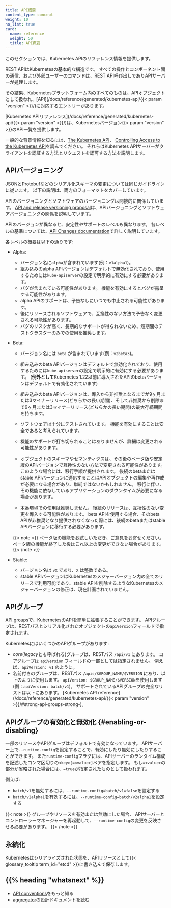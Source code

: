 ```yaml
---
title: API概要
content_type: concept
weight: 10
no_list: true
card:
  name: reference
  weight: 50
  title: API概要
---
```


<!-- overview -->

このセクションでは、Kubernetes APIのリファレンス情報を提供します。

REST APIはKubernetesの基本的な構造です。
すべての操作とコンポーネント間の通信、および外部ユーザーのコマンドは、REST API呼び出しでありAPIサーバーが処理します。

その結果、Kubernetesプラットフォーム内のすべてのものは、APIオブジェクトとして扱われ、[API](/docs/reference/generated/kubernetes-api/{{< param "version" >}}/)に対応するエントリーがあります。

[Kubernetes APIリファレンス](/docs/reference/generated/kubernetes-api/{{< param "version" >}}/)は、Kubernetesバージョン{{< param "version" >}}のAPI一覧を提供します。

一般的な背景情報を知るには、[The Kubernetes API](/docs/concepts/overview/kubernetes-api/)、
[Controlling Access to the Kubernetes API](/docs/concepts/security/controlling-access/)を読んでください。
それらはKubernetes APIサーバーがクライアントを認証する方法とリクエストを認可する方法を説明します。

## APIバージョニング

JSONとProtobufなどのシリアル化スキーマの変更については同じガイドラインに従います。
以下の説明は、両方のフォーマットをカバーしています。

APIのバージョニングとソフトウェアのバージョニングは間接的に関係しています。
[API and release versioning proposal](https://git.k8s.io/sig-release/release-engineering/versioning.md)は、APIバージョニングとソフトウェアバージョニングの関係を説明しています。

APIのバージョンが異なると、安定性やサポートのレベルも異なります。
各レベルの基準については、[API Changes documentation](https://git.k8s.io/community/contributors/devel/sig-architecture/api_changes.md#alpha-beta-and-stable-versions)で詳しく説明しています。

各レベルの概要は以下の通りです:

- Alpha:
  - バージョン名に`alpha`が含まれています(例：`v1alpha1`)。
  - 組み込みのalpha APIバージョンはデフォルトで無効化されており、使用するためには`kube-apiserver`の設定で明示的に有効にする必要があります。
  - バグが含まれている可能性があります。
    機能を有効にするとバグが露呈する可能性があります。
  - alpha APIのサポートは、予告なしにいつでも中止される可能性があります。
  - 後にリリースされるソフトウェアで、互換性のない方法で予告なく変更される可能性があります。
  - バグのリスクが高く、長期的なサポートが得られないため、短期間のテストクラスターのみでの使用を推奨します。

- Beta:
  - バージョン名には `beta` が含まれています(例：`v2beta3`)。
  - 組み込みのbeta APIバージョンはデフォルトで無効化されており、使用するためには`kube-apiserver`の設定で明示的に有効にする必要があります。
    (**例外として**Kubernetes 1.22以前に導入されたAPIのbetaバージョンはデフォルトで有効化されています)
  - 組み込みのbeta APIバージョンは、導入から非推奨となるまでが9ヶ月または3マイナーリリース(どちらかの長い期間)、そして非推奨から削除まで9ヶ月または3マイナーリリース(どちらかの長い期間)の最大存続期間を持ちます。
  - ソフトウェアは十分にテストされています。
    機能を有効にすることは安全であると考えられています。
  - 機能のサポートが打ち切られることはありませんが、詳細は変更される可能性があります。

  - オブジェクトのスキーマやセマンティクスは、その後のベータ版や安定版のAPIバージョンで互換性のない方法で変更される可能性があります。
    このような場合には、移行手順が提供されます。
    後続のbetaまたはstable APIバージョンに適応することはAPIオブジェクトの編集や再作成が必要になる場合があり、単純ではないかもしれません。
    移行に伴い、その機能に依存しているアプリケーションのダウンタイムが必要になる場合があります。

  - 本番環境での使用は推奨しません。
    後続のリリースは、互換性のない変更を導入する可能性があります。
    beta APIを使用する場合、そのbeta APIが非推奨となり提供されなくなった際には、後続のbetaまたはstable APIバージョンに移行する必要があります。

  {{< note >}}
ベータ版の機能をお試しいただき、ご意見をお寄せください。
ベータ版の機能が終了した後はこれ以上の変更ができない場合があります。
  {{< /note >}}

- Stable:
  - バージョン名は `vX` であり、`X` は整数である。
  - stable APIバージョンはKubernetesのメジャーバージョン内の全てのリリースで利用可能であり、stable APIを削除するようなKubernetesのメジャーバージョンの修正は、現在計画されていません。

## APIグループ

[API groups](https://git.k8s.io/community/contributors/design-proposals/api-machinery/api-group.md)で、KubernetesのAPIを簡単に拡張することができます。
APIグループは、RESTパスとシリアル化されたオブジェクトの`apiVersion`フィールドで指定されます。

KubernetesにはいくつかのAPIグループがあります:

* *core*(*legacy*とも呼ばれる)グループは、RESTパス `/api/v1` にあります。
   コアグループは `apiVersion` フィールドの一部としては指定されません。
   例えば、`apiVersion: v1` のように。
* 名前付きのグループは、RESTパス `/apis/$GROUP_NAME/$VERSION` にあり、以下のように使用します。
   `apiVersion: $GROUP_NAME/$VERSION`を使用します(例：`apiVersion: batch/v1`)。
   サポートされているAPIグループの完全なリストは以下にあります。
   [Kubernetes API reference](/docs/reference/generated/kubernetes-api/{{< param "version" >}}/#strong-api-groups-strong-)。

## APIグループの有効化と無効化   {#enabling-or-disabling}

一部のリソースやAPIグループはデフォルトで有効になっています。
APIサーバー上で`--runtime-config`を設定することで、有効にしたり無効にしたりすることができます。
また`runtime-config`フラグには、APIサーバーのランタイム構成を記述したコンマ区切りの`<key>[=<value>]`ペアを指定します。
もし`=<value>`の部分が省略された場合には、`=true`が指定されたものとして扱われます。

例えば:

 - `batch/v1`を無効するには、`--runtime-config=batch/v1=false`を設定する
 - `batch/v2alpha1`を有効するには、`--runtime-config=batch/v2alpha1`を設定する

{{< note >}}
グループやリソースを有効または無効にした場合、
APIサーバーとコントローラーマネージャーを再起動して、`--runtime-config`の変更を反映させる必要があります。
{{< /note >}}

## 永続化

Kubernetesはシリアライズされた状態を、APIリソースとして{{< glossary_tooltip term_id="etcd" >}}に書き込んで保存します。

## {{% heading "whatsnext" %}}

- [API conventions](https://git.k8s.io/community/contributors/devel/sig-architecture/api-conventions.md#api-conventions)をもっと知る
- [aggregator](https://github.com/kubernetes/community/blob/master/contributors/design-proposals/api-machinery/aggregated-api-servers.md)の設計ドキュメントを読む
